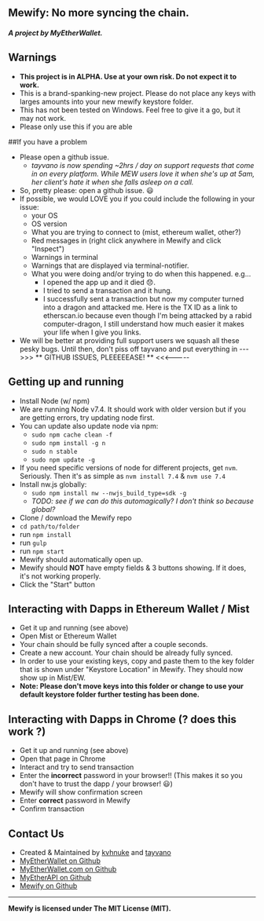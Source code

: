 ## Mewify: No more syncing the chain.
##### A project by MyEtherWallet.



## Warnings
- **This project is in ALPHA. Use at your own risk. Do not expect it to work.**
- This is a brand-spanking-new project. Please do not place any keys with larges amounts into your new mewify keystore folder.
- This has not been tested on Windows. Feel free to give it a go, but it may not work.
- Please only use this if you are able

##If you have a problem
- Please open a github issue.
    - *tayvano is now spending ~2hrs / day on support requests that come in on every platform. While MEW users love it when she's up at 5am, her client's hate it when she falls asleep on a call.*
- So, pretty please: open a github issue. 😃
- If possible, we would LOVE you if you could include the following in your issue:
    - your OS
    - OS version
    - What you are trying to connect to (mist, ethereum wallet, other?)
    - Red messages in (right click anywhere in Mewify and click "Inspect")
    - Warnings in terminal
    - Warnings that are displayed via terminal-notifier.
    - What you were doing and/or trying to do when this happened. e.g...
        - I opened the app up and it died 😞.
        - I tried to send a transaction and it hung.
        - I successfully sent a transaction but now my computer turned into a dragon and attacked me. Here is the TX ID as a link to etherscan.io because even though I'm being attacked by a rabid computer-dragon, I still understand how much easier it makes your life when I give you links.
- We will be better at providing full support users we squash all these pesky bugs. Until then, don't piss off tayvano and put everything in --->>> ** GITHUB ISSUES, PLEEEEEASE! ** <<<-----


## Getting up and running
- Install Node (w/ npm)
- We are running Node v7.4. It should work with older version but if you are getting errors, try updating node first.
- You can update also update node via npm:
    - `sudo npm cache clean -f`
    - `sudo npm install -g n`
    - `sudo n stable`
    - `sudo npm update -g`
- If you need specific versions of node for different projects, get `nvm`. Seriously. Then it's as simple as `nvm install 7.4` & `nvm use 7.4`
- Install nw.js globally:
    - `sudo npm install nw --nwjs_build_type=sdk -g`
    - *TODO: see if we can do this automagically? I don't think so because global?*
- Clone / download the Mewify repo
- `cd path/to/folder`
- run `npm install`
- run `gulp`
- run `npm start`
- Mewify should automatically open up.
- Mewify should **NOT** have empty fields & 3 buttons showing. If it does, it's not working properly.
- Click the "Start" button

## Interacting with Dapps in Ethereum Wallet / Mist
- Get it up and running (see above)
- Open Mist or Ethereum Wallet
- Your chain should be fully synced after a couple seconds.
- Create a new account. Your chain should be already fully synced.
- In order to use your existing keys, copy and paste them to the key folder that is shown under "Keystore Location" in Mewify. They should now show up in Mist/EW.
- **Note: Please don't move keys into this folder or change to use your default keystore folder further testing has been done.**


## Interacting with Dapps in Chrome (? does this work ?)
- Get it up and running (see above)
- Open that page in Chrome
- Interact and try to send transaction
- Enter the **incorrect** password in your browser!! (This makes it so you don't have to trust the dapp / your browser! 😃)
- Mewify will show confirmation screen
- Enter **correct** password in Mewify
- Confirm transaction


## Contact Us
- Created & Maintained by [kvhnuke](https://github.com/kvhnuke) and [tayvano](https://github.com/tayvano)
- [MyEtherWallet on Github](https://github.com/MyEtherWallet)
- [MyEtherWallet.com on Github](https://github.com/kvhnuke/etherwallet)
- [MyEtherAPI on Github](https://github.com/MyEtherWallet/myetherapi)
- [Mewify on Github](https://github.com/MyEtherWallet/Mewify)

---

**Mewify is licensed under The MIT License (MIT).**
